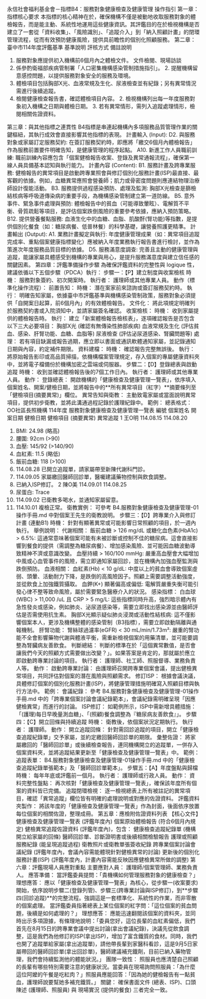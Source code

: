 永信社會福利基金會－指標B4：服務對象健康檢查及健康管理 操作指引
第一章：指標核心要求
本指標的核心精神在於，確保機構不僅是被動地收取服務對象的體檢報告，而是能主動、系統性地運用這些健康資訊。其評鑑目的在於檢視機構是否建立了一套從「資料收集」、「風險識別」、「追蹤介入」到「納入照顧計畫」的閉環管理流程，從而有效預防健康風險，提供具前瞻性的個別化照顧服務。
第二章：臺中市114年度評鑑基準
基準說明
評核方式
備註說明
1. 服務對象應提供初入機構前6個月內之體檢文件。
文件檢閱、現場訪談
1. 係參酌衛福部疾病管制署「人口密集機構感染管制措施指引」。 2. 提醒機構留意感控問題，以提供服務對象安全的服務及環境。
2. 體檢項目包括胸部X光、血液常規及生化、尿液檢查並有紀錄；另有異常情況需進行後續追蹤。
1. 檢閱健康檢查報告書，確認體檢項目內容。 2. 檢視機構列出每一年度服務對象初入機構之日期與體檢日期。 3. 若有異常情形，需列入追蹤處理情形，檢閱相關佐證資料。

第三章：與其他指標之連貫性
B4指標是串連起機構內多項服務品質管理作業的關鍵樞紐，其執行成效會直接影響其他指標的表現。
計畫輸入 (Input):
D2. 與服務對象或家屬訂定服務契約: 在簽訂服務契約時，即應將「繳交6個月內體檢報告」作為服務前置要件明確告知，是健康管理的程序起點。
A10. 新進工作人員職前訓練: 職前訓練內容應包含「個案健檢報告收案、登錄及異常通報流程」，確保第一線人員具備基本認知與執行能力。
計畫內容 (Content):
B1. 服務計畫及跨專業服務: 健檢報告的異常項目是啟動跨專業照會與修訂個別化服務計畫(ISP)最直接、最客觀的依據。例如，血糖異常應照會營養師；肌力或骨密度問題則應連結物理治療師設計復能活動。
B3. 服務提供過程感染預防、處理及監測: 胸部X光檢查是篩檢結核病等呼吸道傳染病的重要手段，為機構感染管制建立第一道防線。
B5. 意外事件、緊急事件處理與預防: 體檢報告中的貧血（可能導致暈眩）、電解質不平衡、骨質疏鬆等項目，是評估個案跌倒風險的重要參考依據，應納入預防策略。
B12. 提供營養餐點服務: 血液生化中的血糖、血脂、肌酸酐(腎功能)等指數，是提供個別化餐食（如：糖尿病餐、低普林餐）的科學基礎，讓營養照護更精準。
計畫輸出 (Output):
A1. 業務計畫擬定與執行: 年度健康管理成果（如：異常項目追蹤完成率、重點個案健康指標變化）應被納入年度業務執行報告書進行檢討，並作為策進次年度服務品質目標的依據。
D5. 服務滿意度調查: 完善且主動的健康管理與追蹤，能讓家屬具體感受到機構的專業與用心，是提升服務滿意度與建立信任感的關鍵因素。
第四章：評鑑準備操作步驟
為確保評鑑資料的完整性與 logique 性，建議依循以下五個步驟（PDCA）執行：
步驟一：【P】建立制度與收案檢核
時機： 服務對象簽約、初次開案時。
執行者： 護理師或其他專業人員。
動作（標準化操作流程）：
前置告知：
時機： 潛在案家前來諮詢或簽訂服務契約時。
執行： 明確告知家屬，依據臺中市評鑑基準與機構感染管制政策，服務對象必須提供「自開案日起算，前6個月內」的有效體檢報告。
文件化： 將此項規定明確列於服務契約書或入院須知中，並請家屬簽名確認。
收案檢核：
時機： 收到家屬提供的體檢報告時。
執行： 建立「新案體檢報告檢核表」，逐項確認報告是否包含以下三大必要項目：
胸部X光 (確認有無傳染性肺部疾病)
血液常規及生化 (評估貧血、感染、肝腎功能、血糖、血脂等)
尿液檢查 (評估泌尿道感染、腎臟問題等)
處理： 若有項目缺漏或報告過期，應立即以書面或通訊軟體通知家屬，並記錄通知日期與內容，約定補件期限。
資料建檔：
時機： 確認報告完整無誤後。
執行： 將原始報告影印或高品質掃描，依機構檔案管理規定，存入個案的專屬健康資料夾中，並將電子檔備份於機構加密之雲端或伺服器。
步驟二：【D】登錄總表與啟動追蹤
時機： 收到並確認體檢報告後的7個工作日內。
執行者： 護理師或其他專業人員。
動作：
登錄總表： 開啟機構的「健康檢查及健康管理一覽表」，依序填入個案姓名、開案/健檢日期，並將報告中的**所有異常項目（紅字）**摘要條列至「健檢項目(摘要異常)」欄位。
異常告知與衛教： 主動致電家屬或當面說明異常項目，提供初步衛教，並將此溝通過程記錄於護理紀錄中。
範例：
總表格式：OO社區長照機構 114年度 服務對象健康檢查及健康管理一覽表
編號
個案姓名
開案日期
健檢日期
健檢項目 (摘要異常)
異常追蹤
1
王O明
114.08.15
114.08.20
1. BMI: 24.98 (略高)2. 腰圍: 92cm (>90)3. 血壓: 145/92 (>140/90)4. 血紅素: 11.5 (略低)5. 飯前血糖: 118 (>100)
1. 114.08.28 已開立追蹤單，請家屬帶至新陳代謝科門診。2. 114.09.05 家屬繳回醫師回診單，醫囑建議藥物控制與飲食調整。3. 已納入ISP修訂。
2
陳O美
114.09.01
114.08.25
1. 尿蛋白: Trace
1. 114.09.02 已衛教多喝水，並通知家屬留意。2. 114.10.01 複檢正常。
衛教實例： 可參考 B4.服務對象健康檢查及健康管理-01操作手冊.md 中對個案王先生的衛教說明。
步驟三：【D】跨專業介入與修訂計畫 (連動B1)
時機： 針對有顯著異常或可能影響日常照顧的項目，於一週內執行。
舉例說明：
代謝相關：
飯前血糖 > 126 mg/dL 或糖化血色素(HbA1c) > 6.5%: 這通常意味著個案可能有未被診斷或控制不佳的糖尿病。這會直接影響到餐食的提供（需調整為糖尿病餐）、增加感染風險、並可能因血糖波動導致精神不濟或意識改變。
血壓持續 > 160/100 mmHg: 嚴重高血壓會大幅增加中風或心血管事件的風險，需立即通知家屬回診，並在機構內加強血壓監測與跌倒預防。
血液相關：
血紅素(Hb) < 10 g/dL: 中度以上的貧血會導致個案虛弱、頭暈、活動耐力下降，是跌倒的高風險因子。照顧上需要調整活動強度，並從飲食上加強鐵質攝取。
血鉀(K+) 顯著偏高或偏低: 電解質嚴重失衡可能引發心律不整等致命風險，屬於需要緊急醫療介入的狀況。
感染指標：
白血球(WBC) > 11,000 /uL 且 CRP > 5 mg/L: 這些指標同時升高，強烈暗示體內有急性發炎或感染，例如肺炎、泌尿道感染等，需要立即找出感染源並由醫師評估是否需使用抗生素。
胸部X光顯示疑似肺炎浸潤或活動性結核病: 這不僅影響個案本人，更涉及機構整體的感染管制（B3指標），需要立即啟動隔離與通報機制。
肝腎功能：
腎絲球過濾率(eGFR) < 30 mL/min/1.73m²: 嚴重的腎功能不全會影響藥物代謝與體液平衡，需重新檢視個案的用藥清單，並可能要調整為腎臟病友善飲食。
判斷總結： 判斷的標準在於「這個異常數值，是否會讓我們今天的照顧方式需要做出改變？」。如果答案是肯定的，那就屬於應立即啟動跨專業討論的項目。
執行者： 護理師、社工師、照服督導、業務負責人等。
動作：
啟動跨專業討論： 由護理師召開跨專業個案會議，提出健檢異常項目，共同評估對個案的潛在風險與照顧需求。
修訂ISP： 根據會議決議，具體修訂個案的個別化服務計畫(ISP)，將健康管理措施明確寫入照顧目標與執行方法中。
範例：
會議紀錄： 參考 B4.服務對象健康檢查及健康管理-01操作手冊.md 中的「跨專業個案討論會議紀錄範本」，會議紀錄需明確呈現「因應健檢異常」而進行的討論。
ISP修訂： 如範例所示，ISP中需新增具體措施：「(護理)每日早晚量測血糖」、「(照顧)餐食調整為『糖尿病友善飲食』」。
步驟四：【C】開立回條與持續追蹤
時機： 衛教後，依個案狀況定期執行。
執行者： 護理師。
動作：
開立追蹤回條： 針對需回診追蹤的項目，開立「健康檢查追蹤紀錄單」交予家屬，並約定繳回醫師回診單的期限。
彙整佐證： 將家屬繳回的「醫師回診單」或後續檢查報告，連同機構開立的追蹤單，一併存入個案資料夾，並將追蹤結果更新至「健康檢查及健康管理一覽表」中。
範例：
追蹤表單： B4.服務對象健康檢查及健康管理-01操作手冊.md 中的「健康檢查追蹤紀錄單張範本」及「醫師回診單範本」。
步驟五：【A】年度盤點與歸檔
時機： 每年年底或評鑑前一個月。
執行者： 護理師或行政人員。
動作：
資料完整性盤點： 再次核對「健康檢查及健康管理一覽表」，確保該年度所有個案的資料皆已完備。
追蹤閉環檢視： 逐一檢視總表上所有被註記的異常項目，確認「異常追蹤」欄位皆有明確的處理說明或對應的佐證資料。
評鑑資料夾製作： 將該年度的「健康檢查及健康管理一覽表」作為封面，後面依序放置每位個案的相關佐證，整理成冊。
第五章：應檢附佐證資料列表
【核心文件】健康檢查及健康管理一覽表 (評鑑年度內)
個案原始體檢報告 (符合6個月內規定)
健檢異常追蹤佐證資料 (評鑑年度內)，包含：
健康檢查追蹤紀錄單 (機構開立給家屬的回條)
醫師回診單、診斷證明書或後續相關檢驗報告
護理或照顧服務紀錄 (能呈現追蹤過程)
衛教照片或衛教單張簽收紀錄
跨專業個案討論會議紀錄 (評鑑年度內，會議內容需能體現針對健檢異常的討論)
更新後的個別化服務計畫(ISP) (評鑑年度內，計畫內容需能反映因應健檢異常所做的調整)
第六章：評鑑現場人員應對重點
主要應對人員： 護理師/個案管理師、業務負責人。
應答準備：
當評鑑委員提問：「貴機構如何管理服務對象的健康檢查？」
理想應答： 應以「健康檢查及健康管理一覽表」為核心，從步驟一(收案要求)開始，依序說明步驟二(登錄列管)、步驟三(跨專業討論與ISP修訂)，到**步驟四(回診追蹤)**的完整流程。強調這是一套標準化、系統性的作業，而非零散的個案處理。
當評鑑委員指著總表上某位個案的紅字問：「這位個案的貧血問題，後續是如何處理的？」
理想應答： 應能迅速翻閱該個案的資料夾，並同時出示多項證據，有條理地說明：「委員您好，這位長輩的血紅素偏低，我們首先在8月15日的跨專業會議中提出討論(拿出會議紀錄)，決議先從飲食調整，這是我們為他修訂的ISP(拿出ISP)，增加了富含鐵質的食材。同時，我們也開了追蹤單給家屬(拿出追蹤單)，請他帶長輩到家醫科看診，這是9月5日家屬帶回的醫師回診單(拿出回診單)，醫師建議補充鐵劑，目前已納入藥物管理，我們會持續監測他的體能狀況。」
團隊一致性：
照服員也應清楚自己照顧的長輩有哪些特別需要注意的健康狀況。當委員在現場詢問照服員：「為什麼這位阿嬤的午餐是吃紅肉？」照服員應能回答：「因為她的健檢報告有一點貧血，護理師說要幫她多補充鐵質。」
關鍵： 確保書面文件 (總表、ISP)、口頭陳述 (護理師、照服員) 與 現場實況 (提供的餐食) 三者完全一致。